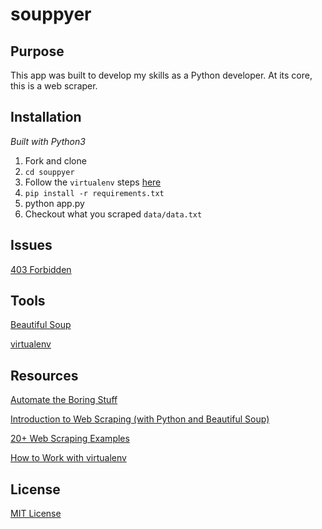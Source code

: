 # souppyer

## Purpose

This app was built to develop my skills as a Python developer. At its core, this is a web scraper.

## Installation

_Built with Python3_

1. Fork and clone
1. ```cd souppyer```
1. Follow the ```virtualenv``` steps [here](https://github.com/nitharios/simple-flask-app)
1. ```pip install -r requirements.txt```
1. python app.py
1. Checkout what you scraped ```data/data.txt```

## Issues

[403 Forbidden](https://stackoverflow.com/questions/16627227/http-error-403-in-python-3-web-scraping#16627277)

## Tools

[Beautiful Soup](https://www.crummy.com/software/BeautifulSoup/)

[virtualenv](https://virtualenv.pypa.io/en/stable/)

## Resources

[Automate the Boring Stuff](https://automatetheboringstuff.com/chapter0/)

[Introduction to Web Scraping (with Python and Beautiful Soup)](https://www.youtube.com/watch?v=XQgXKtPSzUI&t=122s)

[20+ Web Scraping Examples](https://likegeeks.com/python-web-scraping/)

[How to Work with virtualenv](https://github.com/nitharios/simple-flask-app)

## License

[MIT License](https://opensource.org/licenses/mit-license.php)
